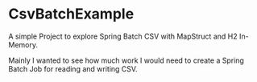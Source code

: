 # CsvBatchExample

A simple Project to explore Spring Batch CSV with MapStruct and H2 In-Memory.

Mainly I wanted to see how much work I would need to create a Spring Batch Job for reading and writing CSV.
